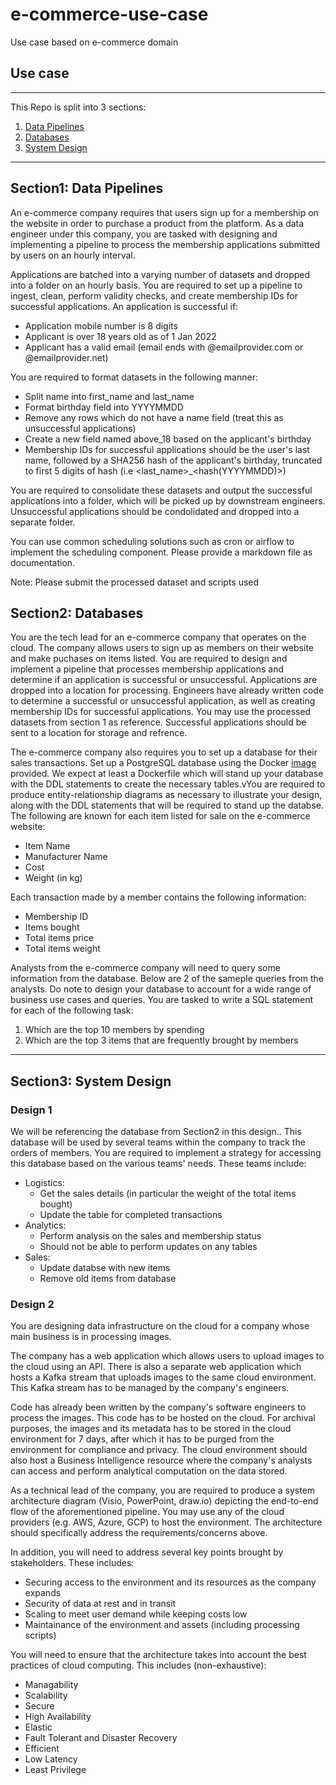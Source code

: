 # e-commerce-use-case
Use case based on e-commerce domain

## Use case

---
This Repo is split into 3 sections:
1. [Data Pipelines](https://github.com/KumarRoshandot/e-commerce-use-case/tree/main/Data_Pipelines)
2. [Databases](https://github.com/KumarRoshandot/e-commerce-use-case/tree/main/Databases)
3. [System Design](https://github.com/KumarRoshandot/e-commerce-use-case/tree/main/System_Design)

---
## Section1: Data Pipelines
An e-commerce company requires that users sign up for a membership on the website in order to purchase a product from the platform. As a data engineer under this company, you are tasked with designing and implementing a pipeline to process the membership applications submitted by users on an hourly interval.

Applications are batched into a varying number of datasets and dropped into a folder on an hourly basis. You are required to set up a pipeline to ingest, clean, perform validity checks, and create membership IDs for successful applications. An application is successful if:

- Application mobile number is 8 digits
- Applicant is over 18 years old as of 1 Jan 2022
- Applicant has a valid email (email ends with @emailprovider.com or @emailprovider.net)

You are required to format datasets in the following manner:

- Split name into first_name and last_name
- Format birthday field into YYYYMMDD
- Remove any rows which do not have a name field (treat this as unsuccessful applications)
- Create a new field named above_18 based on the applicant's birthday
- Membership IDs for successful applications should be the user's last name, followed by a SHA256 hash of the applicant's birthday, truncated to first 5 digits of hash (i.e <last_name>_<hash(YYYYMMDD)>)

You are required to consolidate these datasets and output the successful applications into a folder, which will be picked up by downstream engineers. Unsuccessful applications should be condolidated and dropped into a separate folder.

You can use common scheduling solutions such as cron or airflow to implement the scheduling component. Please provide a markdown file as documentation.

Note: Please submit the processed dataset and scripts used

## Section2: Databases

You are the tech lead for an e-commerce company that operates on the cloud. The company allows users to sign up as members on their website and make puchases on items listed. You are required to design and implement a pipeline that processes membership applications and determine if an application is successful or unsuccessful. Applications are dropped into a location for processing. Engineers have already written code to determine a successful or unsuccessful application, as well as creating membership IDs for successful applications. You may use the processed datasets from section 1 as reference. Successful applications should be sent to a location for storage and refrence. 

The e-commerce company also requires you to set up a database for their sales transactions. 
Set up a PostgreSQL database using the Docker [image](https://hub.docker.com/_/postgres) provided. We expect at least a Dockerfile which will stand up your database with the DDL statements to create the necessary tables.vYou are required to produce  entity-relationship diagrams as necessary to illustrate your design, along with the DDL statements that will be required to stand up the databse. 
The following are known for each item listed for sale on the e-commerce website:
- Item Name
- Manufacturer Name
- Cost
- Weight (in kg)

Each transaction made by a member contains the following information:
- Membership ID
- Items bought
- Total items price
- Total items weight

Analysts from the e-commerce company will need to query some information from the database. Below are 2 of the sameple queries from the analysts. Do note to design your database to account for a wide range of business use cases and queries. 
You are tasked to write a SQL statement for each of the following task:
1. Which are the top 10 members by spending
2. Which are the top 3 items that are frequently brought by members


---

## Section3: System Design

### Design 1
We will be referencing the database from Section2 in this design.. This database will be used by several teams within the company to track the orders of members. You are required to implement a strategy for accessing this database based on the various teams' needs. These teams include:
- Logistics: 
    - Get the sales details (in particular the weight of the total items bought)
    - Update the table for completed transactions
- Analytics:
    - Perform analysis on the sales and membership status
    - Should not be able to perform updates on any tables
- Sales:
    - Update databse with new items
    - Remove old items from database


### Design 2

You are designing data infrastructure on the cloud for a company whose main business is in processing images.

The company has a web application which allows users to upload images to the cloud using an API. There is also a separate web application which hosts a Kafka stream that uploads images to the same cloud environment. This Kafka stream has to be managed by the company's engineers. 

Code has already been written by the company's software engineers to process the images. This code has to be hosted on the cloud. For archival purposes, the images and its metadata has to be stored in the cloud environment for 7 days, after which it has to be purged from the environment for compliance and privacy. The cloud environment should also host a Business Intelligence resource where the company's analysts can access and perform analytical computation on the data stored.

As a technical lead of the company, you are required to produce a system architecture diagram (Visio, PowerPoint, draw.io) depicting the end-to-end flow of the aforementioned pipeline. You may use any of the cloud providers (e.g. AWS, Azure, GCP) to host the environment. The architecture should specifically address the requirements/concerns above. 

In addition, you will need to address several key points brought by stakeholders. These includes:
- Securing access to the environment and its resources as the company expands
- Security of data at rest and in transit
- Scaling to meet user demand while keeping costs low
- Maintainance of the environment and assets (including processing scripts)


You will need to ensure that the architecture takes into account the best practices of cloud computing. This includes (non-exhaustive):
- Managability
- Scalability
- Secure
- High Availability
- Elastic
- Fault Tolerant and Disaster Recovery
- Efficient
- Low Latency
- Least Privilege


